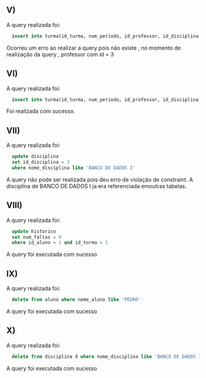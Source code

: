 ## **V)**<br>
A query realizada foi: 
```sql
  insert into turma(id_turma, num_periodo, id_professor, id_disciplina) values (3,20201,3, null)
```
Ocorreu um erro ao realizar a query pois não existe , no momento de realização da query , professor com id = 3

## **VI)**<br>
A query realizada foi:
```sql
  insert into turma(id_turma, num_periodo, id_professor, id_disciplina) values (3,20202,null, 1)
```
Foi realizada com sucesso.

## **VII)**<br>
A query realizada foi:
```sql
  update disciplina 
  set id_disciplina = 3
  where nome_disciplina like 'BANCO DE DADOS I'
```
A query não pode ser realizada pois deu erro de violação de constraint. A disciplina de BANCO DE DADOS I ja era referenciada emoutras tabelas.


## **VIII)**<br>
A query realizada foi:
```sql
  update historico 
  set num_faltas = 0
  where id_aluno = 1 and id_turma = 1
```
A query foi executada com sucesso


## **IX)**<br>
A query realizada foi:
```sql
  delete from aluno where nome_aluno like 'PEDRO'
```
A query foi executada com sucesso

## **X)**<br>
A query realizada foi:
```sql
  delete from disciplina d where nome_disciplina like 'BANCO DE DADOS II'
```
A query foi executada com sucesso
